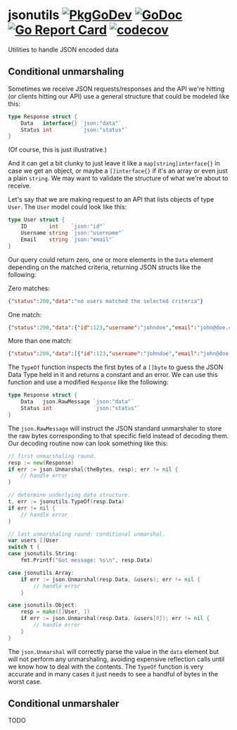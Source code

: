 # jsonutils [![PkgGoDev](https://pkg.go.dev/badge/github.com/diegommm/jsonutils?tab=doc)](https://pkg.go.dev/github.com/diegommm/jsonutils?tab=doc) [![GoDoc](https://godoc.org/github.com/diegommm/jsonutils?status.svg)](https://godoc.org/github.com/diegommm/jsonutils) [![Go Report Card](https://goreportcard.com/badge/github.com/diegommm/jsonutils)](https://goreportcard.com/report/github.com/diegommm/jsonutils) [![codecov](https://codecov.io/gh/diegommm/jsonutils/branch/master/graph/badge.svg)](https://codecov.io/gh/diegommm/jsonutils)

Utilities to handle JSON encoded data

## Conditional unmarshaling

Sometimes we receive JSON requests/responses and the API we're hitting (or clients hitting our API) use a general structure that could be modeled like this:
```go
type Response struct {
	Data   interface{} `json:"data"`
	Status int         `json:"status"`
}
```
(Of course, this is just illustrative.)

And it can get a bit clunky to just leave it like a `map[string]interface{}` in case we get an object, or maybe a `[]interface{}` if it's an array or even just a plain `string`. We may want to validate the structure of what we're about to receive.

Let's say that we are making request to an API that lists objects of type `User`. The `User` model could look like this:
```go
type User struct {
	ID       int    `json:"id"`
	Username string `json:"username"`
	Email    string `json:"email"`
}
```
Our query could return zero, one or more elements in the `Data` element depending on the matched criteria, returning JSON structs like the following:

Zero matches:
```json
{"status":200,"data":"no users matched the selected criteria"}
```
One match:
```json
{"status":200,"data":{"id":123,"username":"johndoe","email":"john@doe.com"}}
```
More than one match:
```json
{"status":200,"data":[{"id":123,"username":"johndoe","email":"john@doe.com"},{"id":321,"username":"jeandoe","email":"jean@doe.com"}]}
```
The `TypeOf` function inspects the first bytes of a `[]byte` to guess the JSON Data Type held in it and returns a constant and an error. We can use this function and use a modified `Response` like the following:
```go
type Response struct {
	Data   json.RawMessage `json:"data"`
	Status int             `json:"status"`
}
```
The `json.RawMessage` will instruct the JSON standard unmarshaler to store the raw bytes corresponding to that specific field instead of decoding them. Our decoding routine now can look something like this:
```go
// first unmarshaling round.
resp := new(Response)
if err := json.Unmarshal(theBytes, resp); err != nil {
    // handle error
}

// determine underlying data structure.
t, err := jsonutils.TypeOf(resp.Data)
if err != nil {
    // handle error
}

// last unmarshaling round: conditional unmarshal.
var users []User
switch t {
case jsonutils.String:
    fmt.Printf("Got message: %s\n", resp.Data)

case jsonutils.Array:
    if err := json.Unmarshal(resp.Data, &users); err != nil {
        // handle error
    }

case jsonutils.Object:
    resp = make([]User, 1)
    if err := json.Unmarshal(resp.Data, &users[0]); err != nil {
        // handle error
    }
}
```
The `json.Unmarshal` will correctly parse the value in the `data` element but will not perform any unmarshaling, avoiding expensive reflection calls until we know how to deal with the contents. The `TypeOf` function is very accurate and in many cases it just needs to see a handful of bytes in the worst case.

## Conditional unmarshaler

TODO

